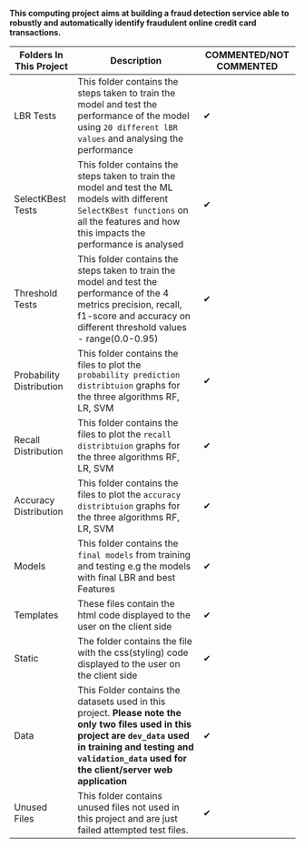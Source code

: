**This computing project aims at building a fraud detection service able to robustly and automatically identify fraudulent online credit card transactions.**

| **Folders In This Project** |**Description** |**COMMENTED/NOT COMMENTED** |
| --- | --- | --- |
|LBR Tests |This folder contains the steps taken to train the model and test the performance of the model using `20 different lBR values` and analysing the performance| ✔ |
|SelectKBest Tests| This folder contains the steps taken to train the model and test the ML models with different `SelectKBest functions` on all the features and how this impacts the performance is analysed | ✔ |
|Threshold Tests | This folder contains the steps taken to train the model and test the performance of the 4 metrics precision, recall, f1-score and accuracy on different threshold values - range(0.0-0.95) | ✔ |
|Probability Distribution | This folder contains the files to plot the  `probability prediction distribtuion` graphs for the three algorithms RF, LR, SVM | ✔ |
|Recall Distribution | This folder contains the files to plot the `recall distribtuion` graphs for the three algorithms RF, LR, SVM | ✔ |
|Accuracy Distribution | This folder contains the files to plot the `accuracy distribtuion` graphs for the three algorithms RF, LR, SVM | ✔ |
|Models | This folder contains the `final models` from training and testing e.g the models with final LBR and best Features | ✔ |
|Templates | These files contain the html code displayed to the user on the client side | ✔ |
|Static | The folder contains the file with the css(styling) code displayed to the user on the client side | ✔ |
|Data| This Folder contains the datasets used in this project. **Please note the only two files used in this project are `dev_data` used in training and testing and `validation_data` used for the client/server web application**| ✔ |
|Unused Files | This folder contains unused files not used in this project and are just failed attempted test files. | ✔ |